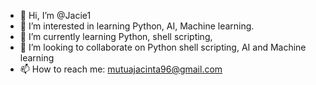 - 👋 Hi, I’m @Jacie1
- 👀 I’m interested in learning Python, AI, Machine learning.
- 🌱 I’m currently learning Python, shell scripting,
- 💞️ I’m looking to collaborate on Python shell scripting, AI and Machine learning 
- 📫 How to reach me: mutuajacinta96@gmail.com

